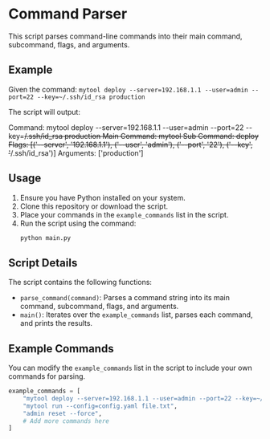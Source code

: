 # Command Parser

This script parses command-line commands into their main command, subcommand, flags, and arguments.

## Example

Given the command: `mytool deploy --server=192.168.1.1 --user=admin --port=22 --key=~/.ssh/id_rsa production`

The script will output:

Command: mytool deploy --server=192.168.1.1 --user=admin --port=22 --key=<del>/.ssh/id_rsa production Main Command: mytool Sub Command: deploy Flags: [('--server', '192.168.1.1'), ('--user', 'admin'), ('--port', '22'), ('--key', '</del>/.ssh/id_rsa')] Arguments: ['production']

## Usage

1. Ensure you have Python installed on your system.
2. Clone this repository or download the script.
3. Place your commands in the `example_commands` list in the script.
4. Run the script using the command:
    ```sh
    python main.py
    ```

## Script Details

The script contains the following functions:

- `parse_command(command)`: Parses a command string into its main command, subcommand, flags, and arguments.
- `main()`: Iterates over the `example_commands` list, parses each command, and prints the results.

## Example Commands

You can modify the `example_commands` list in the script to include your own commands for parsing.

```python
example_commands = [
    "mytool deploy --server=192.168.1.1 --user=admin --port=22 --key=~/.ssh/id_rsa production",
    "mytool run --config=config.yaml file.txt",
    "admin reset --force",
    # Add more commands here
]
